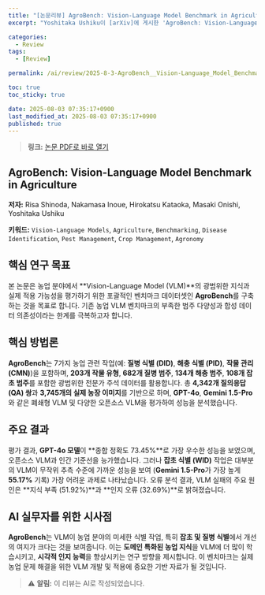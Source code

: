 ```yaml
---
title: "[논문리뷰] AgroBench: Vision-Language Model Benchmark in Agriculture"
excerpt: "Yoshitaka Ushiku이 [arXiv]에 게시한 'AgroBench: Vision-Language Model Benchmark in Agriculture' 논문에 대한 자세한 리뷰입니다."

categories:
  - Review
tags:
  - [Review]

permalink: /ai/review/2025-8-3-AgroBench__Vision-Language_Model_Benchmark_in_Agriculture/

toc: true
toc_sticky: true

date: 2025-08-03 07:35:17+0900
last_modified_at: 2025-08-03 07:35:17+0900
published: true
---
```

> **링크:** [논문 PDF로 바로 열기](https://arxiv.org/abs/2507.20519)

## AgroBench: Vision-Language Model Benchmark in Agriculture

**저자:** Risa Shinoda, Nakamasa Inoue, Hirokatsu Kataoka, Masaki Onishi, Yoshitaka Ushiku

**키워드:** `Vision-Language Models`, `Agriculture`, `Benchmarking`, `Disease Identification`, `Pest Management`, `Crop Management`, `Agronomy`

## 핵심 연구 목표
본 논문은 농업 분야에서 **Vision-Language Model (VLM)**의 광범위한 지식과 실제 적용 가능성을 평가하기 위한 포괄적인 벤치마크 데이터셋인 **AgroBench**를 구축하는 것을 목표로 합니다. 기존 농업 VLM 벤치마크의 부족한 범주 다양성과 합성 데이터 의존성이라는 한계를 극복하고자 합니다.

## 핵심 방법론
**AgroBench**는 7가지 농업 관련 작업(예: **질병 식별 (DID)**, **해충 식별 (PID)**, **작물 관리 (CMN)**)을 포함하며, **203개 작물 유형**, **682개 질병 범주**, **134개 해충 범주**, **108개 잡초 범주**를 포함한 광범위한 전문가 주석 데이터를 활용합니다. 총 **4,342개 질의응답(QA) 쌍**과 **3,745개의 실제 농장 이미지**를 기반으로 하며, **GPT-4o**, **Gemini 1.5-Pro**와 같은 폐쇄형 VLM 및 다양한 오픈소스 VLM을 평가하여 성능을 분석했습니다.

## 주요 결과
평가 결과, **GPT-4o 모델**이 **종합 정확도 73.45%**로 가장 우수한 성능을 보였으며, 오픈소스 VLM과 인간 기준선을 능가했습니다. 그러나 **잡초 식별 (WID)** 작업은 대부분의 VLM이 무작위 추측 수준에 가까운 성능을 보여 (**Gemini 1.5-Pro**가 가장 높게 **55.17%** 기록) 가장 어려운 과제로 나타났습니다. 오류 분석 결과, VLM 실패의 주요 원인은 **지식 부족 (51.92%)**과 **인지 오류 (32.69%)**로 밝혀졌습니다.

## AI 실무자를 위한 시사점
**AgroBench**는 VLM이 농업 분야의 미세한 식별 작업, 특히 **잡초 및 질병 식별**에서 개선의 여지가 크다는 것을 보여줍니다. 이는 **도메인 특화된 농업 지식**을 VLM에 더 많이 학습시키고, **시각적 인지 능력**을 향상시키는 연구 방향을 제시합니다. 이 벤치마크는 실제 농업 문제 해결을 위한 VLM 개발 및 적용에 중요한 기반 자료가 될 것입니다.

> ⚠️ **알림:** 이 리뷰는 AI로 작성되었습니다.
